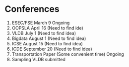 # Conferences
1. ESEC/FSE March 9 Ongoing
2. OOPSLA April 16 (Need to find ide)
3. VLDB July 1 (Need to find idea)
4. Bigdata August 1  (Need to find idea)
5. ICSE August 15  (Need to find idea)
6. ICDE September 20   (Need to find idea)
7. Transportation Paper (Some convenient time) Ongoing
8. Sampling VLDB submitted
